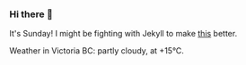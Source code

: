 ### Hi there :wave:

It's Sunday! I might be fighting with Jekyll to make [this](https://swissclubtoronto.ca) better.

Weather in Victoria BC: partly cloudy, at +15°C.
